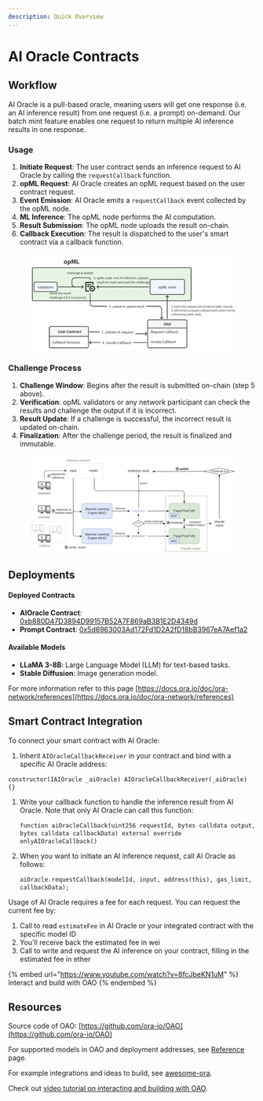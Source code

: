 ```yaml
---
description: Quick Overview
---
```


# AI Oracle Contracts

## Workflow

AI Oracle is a pull-based oracle, meaning users will get one response (i.e. an AI inference result) from one request (i.e. a prompt) on-demand. Our batch mint feature enables one request to return multiple AI inference results in one response.

### Usage

1. **Initiate Request**: The user contract sends an inference request to AI Oracle by calling the `requestCallback` function.
2. **opML Request**: AI Oracle creates an opML request based on the user contract request.
3. **Event Emission**: AI Oracle emits a `requestCallback` event collected by the opML node.
4. **ML Inference**: The opML node performs the AI computation.
5. **Result Submission**: The opML node uploads the result on-chain.
6. **Callback Execution**: The result is dispatched to the user's smart contract via a callback function.

<figure><img src="../../.gitbook/assets/image (8).png" alt=""><figcaption></figcaption></figure>

### Challenge Process

1. **Challenge Window**: Begins after the result is submitted on-chain (step 5 above).
2. **Verification**: opML validators or any network participant can check the results and challenge the output if it is incorrect.
3. **Result Update**: If a challenge is successful, the incorrect result is updated on-chain.
4. **Finalization**: After the challenge period, the result is finalized and immutable.

<figure><img src="../../.gitbook/assets/image (9).png" alt=""><figcaption></figcaption></figure>

## Deployments

#### Deployed Contracts

* **AIOracle Contract**: [0xb880D47D3894D99157B52A7F869aB3B1E2D4349d](https://sepolia.etherscan.io/address/0xb880D47D3894D99157B52A7F869aB3B1E2D4349d)
* **Prompt Contract**: [0x5d6963003Ad172Fd1D2A2fD18bB3967eA7Aef1a2](https://sepolia.etherscan.io/address/0x5d6963003Ad172Fd1D2A2fD18bB3967eA7Aef1a2)

#### Available Models

* **LLaMA 3-8B**: Large Language Model (LLM) for text-based tasks.
* **Stable Diffusion**: Image generation model.

For more information refer to this page [https://docs.ora.io/doc/ora-network/references](https://docs.ora.io/doc/ora-network/references)

## Smart Contract Integration

To connect your smart contract with AI Oracle:

1. Inherit `AIOracleCallbackReceiver` in your contract and bind with a specific AI Oracle address:

```solidity
constructor(IAIOracle _aiOracle) AIOracleCallbackReceiver(_aiOracle) {}
```

1.  Write your callback function to handle the inference result from AI Oracle. Note that only AI Oracle can call this function:

    ```solidity
    function aiOracleCallback(uint256 requestId, bytes calldata output, bytes calldata callbackData) external override onlyAIOracleCallback()
    ```
2.  When you want to initiate an AI inference request, call AI Oracle as follows:

    ```solidity
    aiOracle.requestCallback(modelId, input, address(this), gas_limit, callbackData);
    ```

Usage of AI Oracle requires a fee for each request. You can request the current fee by:

1. Call to read `estimateFee` in AI Oracle or your integrated contract with the specific model ID
2. You’ll receive back the estimated fee in wei
3. Call to write and request the AI inference on your contract, filling in the estimated fee in ether

{% embed url="https://www.youtube.com/watch?v=8fcJbeKN1uM" %}
Interact and build with OAO
{% endembed %}

## Resources

Source code of OAO: [https://github.com/ora-io/OAO](https://github.com/ora-io/OAO)

For supported models in OAO and deployment addresses, see [Reference](references/) page.

For example integrations and ideas to build, see [awesome-ora](https://github.com/ora-io/awesome-ora#-ai-oracle-cle-ecosystem).

Check out [video tutorial on interacting and building with OAO](https://www.youtube.com/watch?v=8fcJbeKN1uM).
